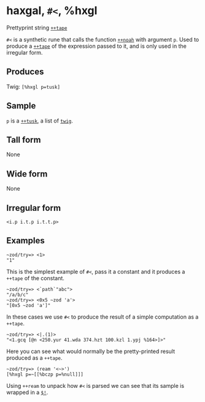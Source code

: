 haxgal, `#<`, %hxgl
============================

Prettyprint string [`++tape`]()

`#<` is a synthetic rune that calls the function [`++noah`]()
with argument `p`. Used to produce a [`++tape`]() of the
expression passed to it, and is only used in the irregular form.

Produces
--------

Twig: `[%hxgl p=tusk]`

Sample
------

`p` is a [`++tusk`](), a list of [`twig`]().

Tall form
---------

None

Wide form
---------

None

Irregular form
--------------

    <i.p i.t.p i.t.t.p>

Examples
--------

    ~zod/try=> <1>
    "1"

This is the simplest example of `#<`, pass it a constant and it produces
a `++tape` of the constant.

    ~zod/try=> <`path`"abc">
    "/a/b/c"
    ~zod/try=> <0x5 ~zod 'a'>
    "[0x5 ~zod 'a']"

In these cases we use `#<` to produce the result of a simple computation
as a `++tape`.

    ~zod/try=> <|.(1)>
    "<1.gcq [@n <250.yur 41.wda 374.hzt 100.kzl 1.ypj %164>]>"

Here you can see what would normally be the pretty-printed result
produced as a `++tape`.

    ~zod/try=> (ream '<~>')
    [%hxgl p=~[[%bczp p=%null]]]

Using `++ream` to unpack how `#<` is parsed we can see that its sample
is wrapped in a [`$!`]().

